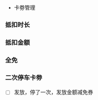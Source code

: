 <span  style="font-family: Simsun,serif; font-size: 17px; ">

- 卡劵管理

### 抵扣时长

### 抵扣金额

### 全免

### 二次停车卡劵

- [ ] 发放，停了一次，发放金额减免券

</span>